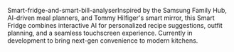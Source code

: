Smart-fridge-and-smart-bill-analyserInspired by the Samsung Family Hub, AI-driven meal planners, and Tommy Hilfiger's smart mirror, this Smart Fridge combines interactive AI for personalized recipe suggestions, outfit planning, and a seamless touchscreen experience. Currently in development to bring next-gen convenience to modern kitchens.
